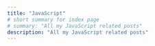 ```yaml
---
title: "JavaScript"
# short summary for index page
# summary: "All my JavaScript related posts"
description: "All my JavaScript related posts"
---
```

